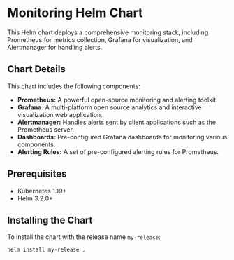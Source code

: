 # Monitoring Helm Chart

This Helm chart deploys a comprehensive monitoring stack, including Prometheus for metrics collection, Grafana for visualization, and Alertmanager for handling alerts.

## Chart Details

This chart includes the following components:

*   **Prometheus:** A powerful open-source monitoring and alerting toolkit.
*   **Grafana:** A multi-platform open source analytics and interactive visualization web application.
*   **Alertmanager:** Handles alerts sent by client applications such as the Prometheus server.
*   **Dashboards:** Pre-configured Grafana dashboards for monitoring various components.
*   **Alerting Rules:** A set of pre-configured alerting rules for Prometheus.

## Prerequisites

*   Kubernetes 1.19+
*   Helm 3.2.0+

## Installing the Chart

To install the chart with the release name `my-release`:

```bash
helm install my-release .
```
